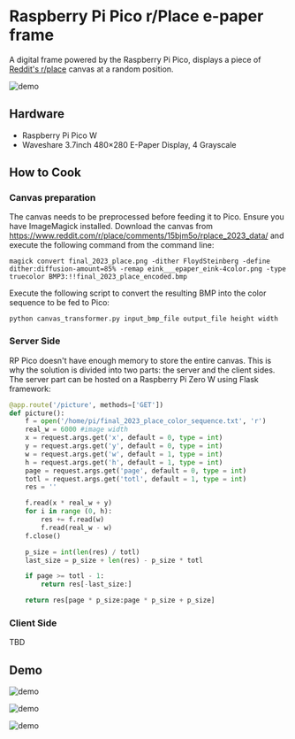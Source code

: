 # Raspberry Pi Pico r/Place e-paper frame
A digital frame powered by the Raspberry Pi Pico, displays a piece of [Reddit's r/place](https://www.reddit.com/r/place/) canvas at a random position.

![demo](https://github.com/flodek/rpi-pico-rplace-e-paper-frame/blob/main/IMG_8263.png?raw=true)

## Hardware
 - Raspberry Pi Pico W
 - Waveshare 3.7inch 480×280 E-Paper Display, 4 Grayscale

## How to Cook
### Canvas preparation
The canvas needs to be preprocessed before feeding it to Pico.
Ensure you have ImageMagick installed. Download the canvas from https://www.reddit.com/r/place/comments/15bjm5o/rplace_2023_data/ and execute the following command from the command line:

```cli
magick convert final_2023_place.png -dither FloydSteinberg -define dither:diffusion-amount=85% -remap eink___epaper_eink-4color.png -type truecolor BMP3:!!final_2023_place_encoded.bmp
```

Execute the following script to convert the resulting BMP into the color sequence to be fed to Pico:

```cli
python canvas_transformer.py input_bmp_file output_file height width
```

### Server Side
RP Pico doesn't have enough memory to store the entire canvas. This is why the solution is divided into two parts: the server and the client sides. The server part can be hosted on a Raspberry Pi Zero W using Flask framework:
```python
@app.route('/picture', methods=['GET'])
def picture():
    f = open('/home/pi/final_2023_place_color_sequence.txt', 'r')
    real_w = 6000 #image width
    x = request.args.get('x', default = 0, type = int)
    y = request.args.get('y', default = 0, type = int)
    w = request.args.get('w', default = 1, type = int)
    h = request.args.get('h', default = 1, type = int)
    page = request.args.get('page', default = 0, type = int)
    totl = request.args.get('totl', default = 1, type = int)
    res = ''

    f.read(x * real_w + y)
    for i in range (0, h):
        res += f.read(w)
        f.read(real_w - w)
    f.close()

    p_size = int(len(res) / totl)
    last_size = p_size + len(res) - p_size * totl

    if page >= totl - 1:
        return res[-last_size:]

    return res[page * p_size:page * p_size + p_size]
```
### Client Side
TBD

## Demo
![demo](https://github.com/flodek/rpi-pico-rplace-e-paper-frame/blob/main/IMG_0126.jpeg?raw=true)

![demo](https://github.com/flodek/rpi-pico-rplace-e-paper-frame/blob/main/IMG_8252.png?raw=true)

![demo](https://github.com/flodek/rpi-pico-rplace-e-link-frame/blob/main/demo.gif?raw=true)
